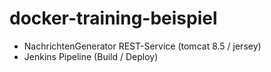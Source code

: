 # docker-training-beispiel
* NachrichtenGenerator REST-Service (tomcat 8.5 / jersey)
* Jenkins Pipeline (Build / Deploy)